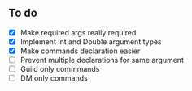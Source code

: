 ## To do

- [x] Make required args really required
- [x] Implement Int and Double argument types
- [x] Make commands declaration easier
- [ ] Prevent multiple declarations for same argument
- [ ] Guild only commmands
- [ ] DM only commands